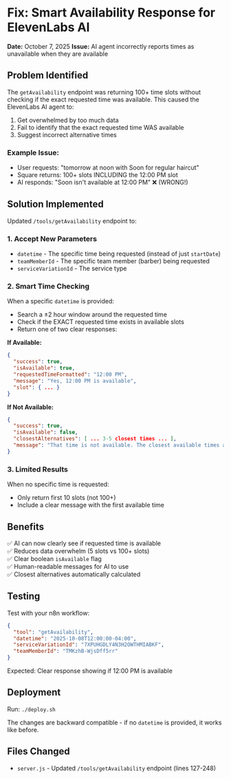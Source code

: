 # Fix: Smart Availability Response for ElevenLabs AI
**Date:** October 7, 2025
**Issue:** AI agent incorrectly reports times as unavailable when they are available

## Problem Identified

The `getAvailability` endpoint was returning 100+ time slots without checking if the exact requested time was available. This caused the ElevenLabs AI agent to:
1. Get overwhelmed by too much data
2. Fail to identify that the exact requested time WAS available
3. Suggest incorrect alternative times

### Example Issue:
- User requests: "tomorrow at noon with Soon for regular haircut"
- Square returns: 100+ slots INCLUDING the 12:00 PM slot
- AI responds: "Soon isn't available at 12:00 PM" ❌ (WRONG!)

## Solution Implemented

Updated `/tools/getAvailability` endpoint to:

### 1. Accept New Parameters
- `datetime` - The specific time being requested (instead of just `startDate`)
- `teamMemberId` - The specific team member (barber) being requested
- `serviceVariationId` - The service type

### 2. Smart Time Checking
When a specific `datetime` is provided:
- Search a ±2 hour window around the requested time
- Check if the EXACT requested time exists in available slots
- Return one of two clear responses:

**If Available:**
```json
{
  "success": true,
  "isAvailable": true,
  "requestedTimeFormatted": "12:00 PM",
  "message": "Yes, 12:00 PM is available",
  "slot": { ... }
}
```

**If Not Available:**
```json
{
  "success": true,
  "isAvailable": false,
  "closestAlternatives": [ ... 3-5 closest times ... ],
  "message": "That time is not available. The closest available times are: 11:45 AM, 12:15 PM, 12:30 PM"
}
```

### 3. Limited Results
When no specific time is requested:
- Only return first 10 slots (not 100+)
- Include a clear message with the first available time

## Benefits

✅ AI can now clearly see if requested time is available  
✅ Reduces data overwhelm (5 slots vs 100+ slots)  
✅ Clear boolean `isAvailable` flag  
✅ Human-readable messages for AI to use  
✅ Closest alternatives automatically calculated  

## Testing

Test with your n8n workflow:
```json
{
  "tool": "getAvailability",
  "datetime": "2025-10-08T12:00:00-04:00",
  "serviceVariationId": "7XPUHGDLY4N3H2OWTHMIABKF",
  "teamMemberId": "TMKzhB-WjsDff5rr"
}
```

Expected: Clear response showing if 12:00 PM is available

## Deployment

Run: `./deploy.sh`

The changes are backward compatible - if no `datetime` is provided, it works like before.

## Files Changed

- `server.js` - Updated `/tools/getAvailability` endpoint (lines 127-248)
